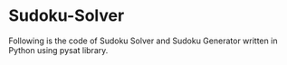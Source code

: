# Sudoku-Solver
Following is the code of Sudoku Solver and Sudoku Generator written in Python using pysat library.
